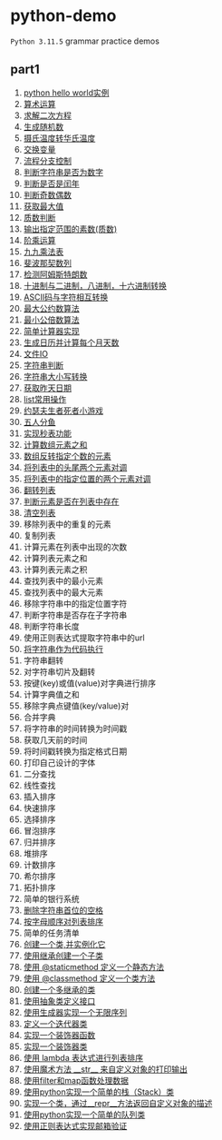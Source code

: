 # python-demo

`Python 3.11.5` grammar practice demos

## part1

1. [python hello world实例](https://github.com/bigredcapss/python-demo/part1/blob/main/helloworld.py)
2. [算术运算](https://github.com/bigredcapss/python-demo/blob/main/part1/test_operations.py)
3. [求解二次方程](https://github.com/bigredcapss/python-demo/blob/main/part1/quadratic_solver.py)
4. [生成随机数](https://github.com/bigredcapss/python-demo/blob/main/part1/test_random.py)
5. [摄氏温度转华氏温度](https://github.com/bigredcapss/python-demo/blob/main/part1/temperature_convert.py)
6. [交换变量](https://github.com/bigredcapss/python-demo/blob/main/part1/test_swap_var.py)
7. [流程分支控制](https://github.com/bigredcapss/python-demo/blob/main/part1/test_process_branch.py)
8. [判断字符串是否为数字](https://github.com/bigredcapss/python-demo/blob/main/part1/test_is_number.py)
9. [判断是否是闰年](https://github.com/bigredcapss/python-demo/blob/main/part1/test_leap_year.py)
10. [判断奇数偶数](https://github.com/bigredcapss/python-demo/blob/main/part1/test_odd_even.py)
11. [获取最大值](https://github.com/bigredcapss/python-demo/blob/main/part1/test_max.py)
12. [质数判断](https://github.com/bigredcapss/python-demo/blob/main/part1/test_prime.py)
13. [输出指定范围的素数(质数)](https://github.com/bigredcapss/python-demo/blob/main/part1/test_output_range_number.py)
14. [阶乘运算](https://github.com/bigredcapss/python-demo/blob/main/part1/test_factorial.py)
15. [九九乘法表](https://github.com/bigredcapss/python-demo/blob/main/part1/test_multiplication-table.py)
16. [斐波那契数列](https://github.com/bigredcapss/python-demo/blob/main/part1/test_fibonacci_sequence.py)
17. [检测阿姆斯特朗数](https://github.com/bigredcapss/python-demo/blob/main/part1/test_armstrong_number.py)
18. [十进制与二进制，八进制，十六进制转换](https://github.com/bigredcapss/python-demo/blob/main/part1/test_number_system.py)
19. [ASCII码与字符相互转换](https://github.com/bigredcapss/python-demo/blob/main/part1/test_ascii.py)
20. [最大公约数算法](https://github.com/bigredcapss/python-demo/blob/main/part1/test_hcf.py)
21. [最小公倍数算法](https://github.com/bigredcapss/python-demo/blob/main/part1/test_lcm.py)
22. [简单计算器实现](https://github.com/bigredcapss/python-demo/blob/main/part1/test_calculator.py)
23. [生成日历并计算每个月天数](https://github.com/bigredcapss/python-demo/blob/main/part1/test_calendar.py)
24. [文件IO](https://github.com/bigredcapss/python-demo/blob/main/part1/test_file_io.py)
25. [字符串判断](https://github.com/bigredcapss/python-demo/blob/main/part1/test_str.py)
26. [字符串大小写转换](https://github.com/bigredcapss/python-demo/blob/main/part1/test_str_convert.py)
27. [获取昨天日期](https://github.com/bigredcapss/python-demo/blob/main/part1/test_datetime.py)
28. [list常用操作](https://github.com/bigredcapss/python-demo/blob/main/part1/test_list.py)
29. [约瑟夫生者死者小游戏](https://github.com/bigredcapss/python-demo/blob/main/part1/test_joseph.py)
30. [五人分鱼](https://github.com/bigredcapss/python-demo/blob/main/part1/test_fish.py)
31. [实现秒表功能](https://github.com/bigredcapss/python-demo/blob/main/part1/test_time.py)
32. [计算数组元素之和](https://github.com/bigredcapss/python-demo/blob/main/part1/test_sum_array.py)
33. [数组反转指定个数的元素](https://github.com/bigredcapss/python-demo/blob/main/part1/test_reverse_array.py)
34. [将列表中的头尾两个元素对调](https://github.com/bigredcapss/python-demo/blob/main/part1/test_swap_head_tail.py)
35. [将列表中的指定位置的两个元素对调](https://github.com/bigredcapss/python-demo/blob/main/part1/test_swap_element.py)
36. [翻转列表](https://github.com/bigredcapss/python-demo/blob/main/part1/test_reverse_list.py)
37. [判断元素是否在列表中存在](https://github.com/bigredcapss/python-demo/blob/main/part1/test_element_in_list.py)
38. [清空列表](https://github.com/bigredcapss/python-demo/blob/main/part1/clean_list.py)
39. 移除列表中的重复的元素
40. 复制列表
41. 计算元素在列表中出现的次数
42. 计算列表元素之和
43. 计算列表元素之积
44. 查找列表中的最小元素
45. 查找列表中的最大元素
46. 移除字符串中的指定位置字符
47. 判断字符串是否存在子字符串
48. 判断字符串长度
49. 使用正则表达式提取字符串中的url
50. [将字符串作为代码执行](https://github.com/bigredcapss/python-demo/blob/main/part1/test_exec.py)
51. 字符串翻转
52. 对字符串切片及翻转
53. 按键(key)或值(value)对字典进行排序
54. 计算字典值之和
55. 移除字典点键值(key/value)对
56. 合并字典
57. 将字符串的时间转换为时间戳
58. 获取几天前的时间
59. 将时间戳转换为指定格式日期
60. 打印自己设计的字体
61. 二分查找
62. 线性查找
63. 插入排序
64. 快速排序
65. 选择排序
66. 冒泡排序
67. 归并排序
68. 堆排序
69. 计数排序
70. 希尔排序
71. [](https://)拓扑排序
72. 简单的银行系统
73. [删除字符串首位的空格](https://github.com/bigredcapss/python-demo/blob/main/part1/test_strip.py)
74. [按字母顺序对列表排序](https://github.com/bigredcapss/python-demo/blob/main/part1/test_sort.py)
75. 简单的任务清单
76. [创建一个类,并实例化它](https://github.com/bigredcapss/python-demo/blob/main/part1/test_class_init.py)
77. [使用继承创建一个子类](https://github.com/bigredcapss/python-demo/blob/main/part1/test_class_extend.py)
78. [使用 @staticmethod 定义一个静态方法](https://github.com/bigredcapss/python-demo/blob/main/part1/test_static_method.py)
79. [使用 @classmethod 定义一个类方法](https://github.com/bigredcapss/python-demo/blob/main/part1/test_class_method.py)
80. [创建一个多继承的类](https://github.com/bigredcapss/python-demo/blob/main/part1/test_multi_extend.py)
81. [使用抽象类定义接口](https://github.com/bigredcapss/python-demo/blob/main/part1/test_abstract_class.py)
82. [使用生成器实现一个无限序列](https://github.com/bigredcapss/python-demo/blob/main/part1/test_infinite_sequence.py)
83. [定义一个迭代器类](https://github.com/bigredcapss/python-demo/blob/main/test_iter_class.py)
84. [实现一个装饰器函数](https://github.com/bigredcapss/python-demo/blob/main/test_decorator_function.py)
85. [实现一个装饰器类](https://github.com/bigredcapss/python-demo/blob/main/test_decorator_class.py)
86. [使用 lambda 表达式进行列表排序](https://github.com/bigredcapss/python-demo/blob/main/part1/test_lambda.py)
87. [使用魔术方法 \_\_str\_\_ 来自定义对象的打印输出](https://github.com/bigredcapss/python-demo/blob/main/part1/test_tostring.py)
88. [使用filter和map函数处理数据](https://github.com/bigredcapss/python-demo/blob/main/part1/test_filter_map.py)
89. [使用python实现一个简单的栈（Stack）类](https://github.com/bigredcapss/python-demo/blob/main/part1/test_stack.py)
90. [实现一个类，通过__repr__方法返回自定义对象的描述](https://github.com/bigredcapss/python-demo/blob/main/part1/test_repr.py)
91. [使用python实现一个简单的队列类](https://github.com/bigredcapss/python-demo/blob/main/part1/test_queue.py)
92. [使用正则表达式实现邮箱验证](https://github.com/bigredcapss/python-demo/blob/main/part1/test_regex.py)
